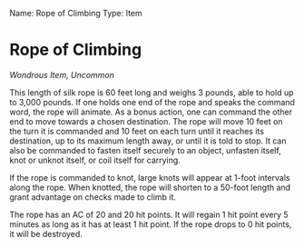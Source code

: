 Name: Rope of Climbing
Type: Item

# Rope of Climbing
_Wondrous Item, Uncommon_

This length of silk rope is 60 feet long and weighs 3 pounds, able to hold up to 3,000 pounds. If one holds one end of the rope and speaks the command word, the rope will animate. As a bonus action, one can command the other end to move towards a chosen destination. The rope will move 10 feet on the turn it is commanded and 10 feet on each turn until it reaches its destination, up to its maximum length away, or until it is told to stop. It can also be commanded to fasten itself securely to an object, unfasten itself, knot or unknot itself, or coil itself for carrying.

If the rope is commanded to knot, large knots will appear at 1-foot intervals along the rope. When knotted, the rope will shorten to a 50-foot length and grant advantage on checks made to climb it.

The rope has an AC of 20 and 20 hit points. It will regain 1 hit point every 5 minutes as long as it has at least 1 hit point. If the rope drops to 0 hit points, it will be destroyed.